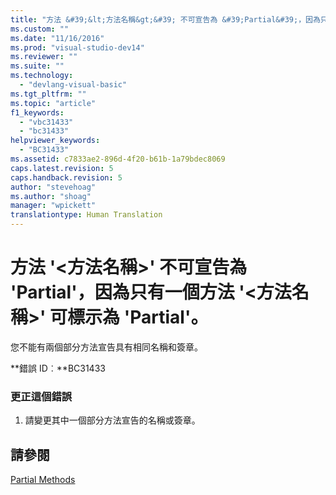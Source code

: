 ```yaml
---
title: "方法 &#39;&lt;方法名稱&gt;&#39; 不可宣告為 &#39;Partial&#39;，因為只有一個方法 &#39;&lt;方法名稱&gt;&#39; 可標示為 &#39;Partial&#39;。 | Microsoft Docs"
ms.custom: ""
ms.date: "11/16/2016"
ms.prod: "visual-studio-dev14"
ms.reviewer: ""
ms.suite: ""
ms.technology: 
  - "devlang-visual-basic"
ms.tgt_pltfrm: ""
ms.topic: "article"
f1_keywords: 
  - "vbc31433"
  - "bc31433"
helpviewer_keywords: 
  - "BC31433"
ms.assetid: c7833ae2-896d-4f20-b61b-1a79bdec8069
caps.latest.revision: 5
caps.handback.revision: 5
author: "stevehoag"
ms.author: "shoag"
manager: "wpickett"
translationtype: Human Translation
---
```

# 方法 &#39;&lt;方法名稱&gt;&#39; 不可宣告為 &#39;Partial&#39;，因為只有一個方法 &#39;&lt;方法名稱&gt;&#39; 可標示為 &#39;Partial&#39;。
您不能有兩個部分方法宣告具有相同名稱和簽章。  
  
 **錯誤 ID︰**BC31433  
  
### 更正這個錯誤  
  
1.  請變更其中一個部分方法宣告的名稱或簽章。  
  
## 請參閱  
 [Partial Methods](../../visual-basic/programming-guide/language-features/procedures/partial-methods.md)